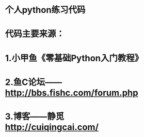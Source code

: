# 个人python练习代码
# 代码主要来源：
# 1.小甲鱼《零基础Python入门教程》
# 2.鱼C论坛——http://bbs.fishc.com/forum.php
# 3.博客——静觅 http://cuiqingcai.com/
